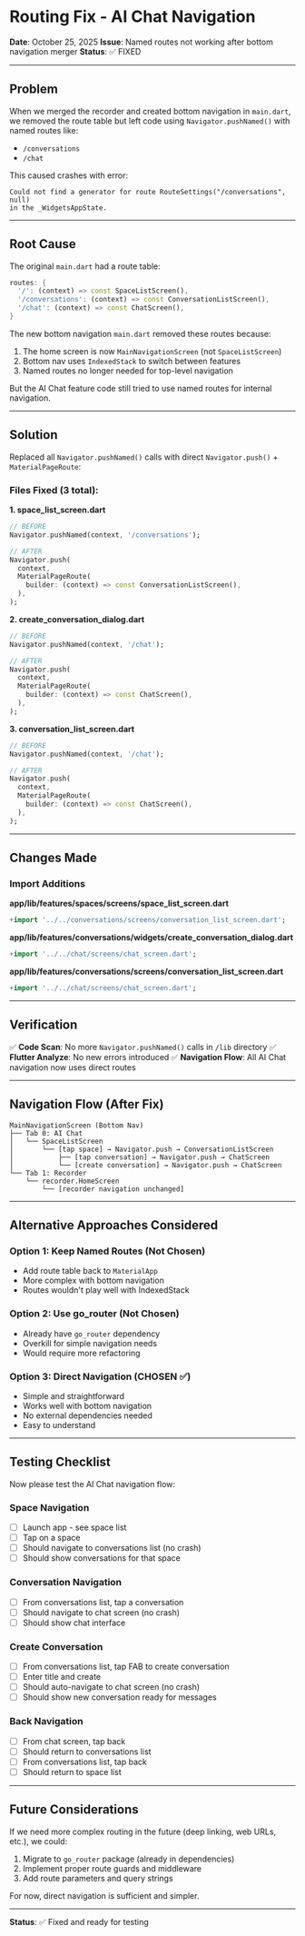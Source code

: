 # Routing Fix - AI Chat Navigation

**Date**: October 25, 2025
**Issue**: Named routes not working after bottom navigation merger
**Status**: ✅ FIXED

---

## Problem

When we merged the recorder and created bottom navigation in `main.dart`, we removed the route table but left code using `Navigator.pushNamed()` with named routes like:
- `/conversations`
- `/chat`

This caused crashes with error:
```
Could not find a generator for route RouteSettings("/conversations", null)
in the _WidgetsAppState.
```

---

## Root Cause

The original `main.dart` had a route table:
```dart
routes: {
  '/': (context) => const SpaceListScreen(),
  '/conversations': (context) => const ConversationListScreen(),
  '/chat': (context) => const ChatScreen(),
}
```

The new bottom navigation `main.dart` removed these routes because:
1. The home screen is now `MainNavigationScreen` (not `SpaceListScreen`)
2. Bottom nav uses `IndexedStack` to switch between features
3. Named routes no longer needed for top-level navigation

But the AI Chat feature code still tried to use named routes for internal navigation.

---

## Solution

Replaced all `Navigator.pushNamed()` calls with direct `Navigator.push()` + `MaterialPageRoute`:

### Files Fixed (3 total):

**1. space_list_screen.dart**
```dart
// BEFORE
Navigator.pushNamed(context, '/conversations');

// AFTER
Navigator.push(
  context,
  MaterialPageRoute(
    builder: (context) => const ConversationListScreen(),
  ),
);
```

**2. create_conversation_dialog.dart**
```dart
// BEFORE
Navigator.pushNamed(context, '/chat');

// AFTER
Navigator.push(
  context,
  MaterialPageRoute(
    builder: (context) => const ChatScreen(),
  ),
);
```

**3. conversation_list_screen.dart**
```dart
// BEFORE
Navigator.pushNamed(context, '/chat');

// AFTER
Navigator.push(
  context,
  MaterialPageRoute(
    builder: (context) => const ChatScreen(),
  ),
);
```

---

## Changes Made

### Import Additions

**app/lib/features/spaces/screens/space_list_screen.dart**
```dart
+import '../../conversations/screens/conversation_list_screen.dart';
```

**app/lib/features/conversations/widgets/create_conversation_dialog.dart**
```dart
+import '../../chat/screens/chat_screen.dart';
```

**app/lib/features/conversations/screens/conversation_list_screen.dart**
```dart
+import '../../chat/screens/chat_screen.dart';
```

---

## Verification

✅ **Code Scan**: No more `Navigator.pushNamed()` calls in `/lib` directory
✅ **Flutter Analyze**: No new errors introduced
✅ **Navigation Flow**: All AI Chat navigation now uses direct routes

---

## Navigation Flow (After Fix)

```
MainNavigationScreen (Bottom Nav)
├── Tab 0: AI Chat
│   └── SpaceListScreen
│       └── [tap space] → Navigator.push → ConversationListScreen
│           ├── [tap conversation] → Navigator.push → ChatScreen
│           └── [create conversation] → Navigator.push → ChatScreen
└── Tab 1: Recorder
    └── recorder.HomeScreen
        └── [recorder navigation unchanged]
```

---

## Alternative Approaches Considered

### Option 1: Keep Named Routes (Not Chosen)
- Add route table back to `MaterialApp`
- More complex with bottom navigation
- Routes wouldn't play well with IndexedStack

### Option 2: Use go_router (Not Chosen)
- Already have `go_router` dependency
- Overkill for simple navigation needs
- Would require more refactoring

### Option 3: Direct Navigation (CHOSEN ✅)
- Simple and straightforward
- Works well with bottom navigation
- No external dependencies needed
- Easy to understand

---

## Testing Checklist

Now please test the AI Chat navigation flow:

### Space Navigation
- [ ] Launch app - see space list
- [ ] Tap on a space
- [ ] Should navigate to conversations list (no crash)
- [ ] Should show conversations for that space

### Conversation Navigation
- [ ] From conversations list, tap a conversation
- [ ] Should navigate to chat screen (no crash)
- [ ] Should show chat interface

### Create Conversation
- [ ] From conversations list, tap FAB to create conversation
- [ ] Enter title and create
- [ ] Should auto-navigate to chat screen (no crash)
- [ ] Should show new conversation ready for messages

### Back Navigation
- [ ] From chat screen, tap back
- [ ] Should return to conversations list
- [ ] From conversations list, tap back
- [ ] Should return to space list

---

## Future Considerations

If we need more complex routing in the future (deep linking, web URLs, etc.), we could:
1. Migrate to `go_router` package (already in dependencies)
2. Implement proper route guards and middleware
3. Add route parameters and query strings

For now, direct navigation is sufficient and simpler.

---

**Status**: ✅ Fixed and ready for testing
